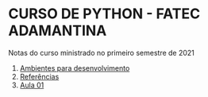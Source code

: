 # CURSO DE PYTHON - FATEC ADAMANTINA

Notas do curso ministrado no primeiro semestre de 2021

1. [Ambientes para desenvolvimento](ambientes_de_desenvolvimento.md)
2. [Referências](referencias.md)
3. [Aula 01](aula_01.md)
